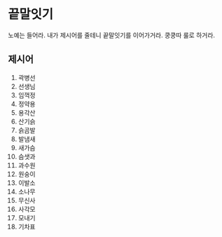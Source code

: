 # 끝말잇기
노예는 들어라. 내가 제시어를 줄테니 끝말잇기를 이어가거라. 
쿵쿵따 룰로 하거라.

## 제시어 
1. 곽병선
2. 선생님
3. 임꺽정
4. 정약용
5. 용각산
6. 산기슭 
7. 슭곰발
8. 발냄새
9. 새가슴
10. 슴샛과
11. 과수원
12. 원숭이
13. 이발소
14. 소나무
15. 무신사
16. 사각모
17. 모내기
18. 기차표